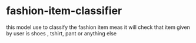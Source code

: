 # fashion-item-classifier
this model use to classify the fashion item meas it will check that item given by user is shoes , tshirt, pant or anything else
